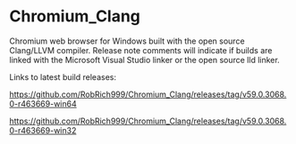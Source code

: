 # Chromium_Clang

Chromium web browser for Windows built with the open source Clang/LLVM compiler. Release note comments will indicate if builds are linked with the Microsoft Visual Studio linker or the open source lld linker.

Links to latest build releases:

https://github.com/RobRich999/Chromium_Clang/releases/tag/v59.0.3068.0-r463669-win64

https://github.com/RobRich999/Chromium_Clang/releases/tag/v59.0.3068.0-r463669-win32
